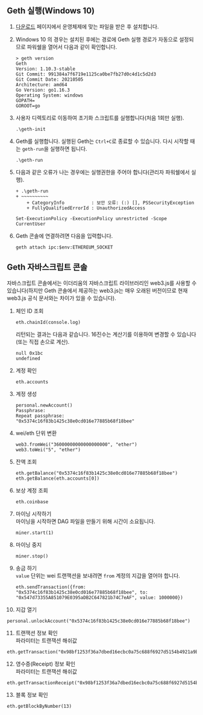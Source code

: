 ## Geth 실행(Windows 10)

1. [다운로드](https://geth.ethereum.org/downloads/) 페이지에서 운영체제에 맞는 파일을 받은 후 설치합니다.

2. Windows 10 의 경우는 설치된 후에는 경로에 Geth 실행 경로가 자동으로 설정되므로 파워쉘을 열어서 다음과 같이 확인합니다.

   ```shell
   > geth version
   Geth
   Version: 1.10.3-stable
   Git Commit: 991384a7f6719e1125ca0be7fb27d0c4d1c5d2d3
   Git Commit Date: 20210505
   Architecture: amd64
   Go Version: go1.16.3
   Operating System: windows
   GOPATH=
   GOROOT=go
   ```

3. 사용자 디렉토리로 이동하여 초기화 스크립트를 실행합니다(처음 1회만 실행).

   ```shell
   .\geth-init
   ```

4. Geth를 실행합니다. 실행된 Geth는 `Ctrl+C`로 종료할 수 있습니다. 다시 시작할 때는 `geth-run`을 실행하면 됩니다.

   ```shell
   .\geth-run
   ```

5. 다음과 같은 오류가 나는 경우에는 실행권한을 주어야 합니다(관리자 파워쉘에서 실행).

   ```shell
   + .\geth-run
   + ~~~~~~~~~~
       + CategoryInfo          : 보안 오류: (:) [], PSSecurityException
       + FullyQualifiedErrorId : UnauthorizedAccess
   ```

   ```shell
   Set-ExecutionPolicy -ExecutionPolicy unrestricted -Scope CurrentUser
   ```

6. Geth 콘솔에 연결하려면 다음을 입력합니다.

   ```shell
   geth attach ipc:$env:ETHEREUM_SOCKET
   ```

## Geth 자바스크립트 콘솔

자바스크립트 콘솔에서는 이더리움의 자바스크립트 라이브러리인 web3.js를 사용할 수 있습니다(하지만 Geth 콘솔에서 제공하는 web3.js는 매우 
오래된 버전이므로 현재 web3.js 공식 문서와는 차이가 있을 수 있습니다).

1. 체인 ID 조회
   
   ```
   eth.chainId(console.log)
   ```
   리턴되는 결과는 다음과 같습니다. 16진수는 계산기를 이용하여 변경할 수 있습니다(또는 직접 손으로 계산).
   ```
   null 0x1bc
   undefined
   ```

2. 계정 확인
   ```
   eth.accounts
   ```

3. 계정 생성
   ```
   personal.newAccount()
   Passphrase:
   Repeat passphrase:
   "0x5374c16f83b1425c38e0cd016e77885b68f18bee"
   ```
   
4. wei/eth 단위 변환
   ```
   web3.fromWei("36000000000000000000", "ether")
   web3.toWei("5", "ether")
   ```

5. 잔액 조회
   ```
   eth.getBalance("0x5374c16f83b1425c38e0cd016e77885b68f18bee")
   eth.getBalance(eth.accounts[0])
   ```


6. 보상 계정 조회
   ```
   eth.coinbase
   ```

7. 마이닝 시작하기  
   마이닝을 시작하면 DAG 파일을 만들기 위해 시간이 소요됩니다.
   ```
   miner.start(1)
   ```

8. 마이닝 중지
   ```
   miner.stop()
   ```

9. 송금 하기  
   `value` 단위는 wei
   트랜잭션을 보내려면 `from` 계정의 지갑을 열어야 합니다.
   ```
   eth.sendTransaction({from: "0x5374c16f83b1425c38e0cd016e77885b68f18bee", to: "0x547d73355A851079E0395aDB2C647821b74C7eAF", value: 1000000})
   ```

10. 지갑 열기  
   ```
   personal.unlockAccount("0x5374c16f83b1425c38e0cd016e77885b68f18bee")
   ```

11. 트랜잭션 정보 확인  
   파라미터는 트랜잭션 해쉬값
   ```
   eth.getTransaction("0x98bf1253f36a7dbed16ecbc0a75c688f6927d5154b4921a9b25f9c0ec4524eff")
   ```

12. 영수증(Receipt) 정보 확인  
   파라미터는 트랜잭션 해쉬값
   ```
   eth.getTransactionReceipt("0x98bf1253f36a7dbed16ecbc0a75c688f6927d5154b4921a9b25f9c0ec4524eff")
   ```

13. 블록 정보 확인
   
   ```
   eth.getBlockByNumber(13)
   ```
